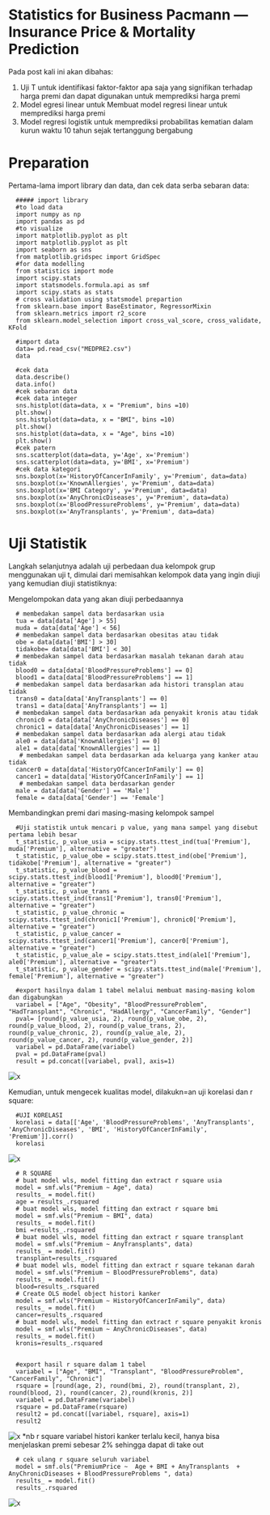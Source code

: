 # Statistics for Business Pacmann — Insurance Price & Mortality Prediction

Pada post kali ini akan dibahas:
1. Uji T untuk identifikasi faktor-faktor apa saja yang signifikan terhadap harga premi dan dapat digunakan untuk memprediksi harga premi
2. Model egresi linear untuk Membuat model regresi linear untuk memprediksi harga premi
3. Model regresi logistik untuk memprediksi probabilitas kematian dalam kurun waktu 10 tahun sejak tertanggung bergabung

# Preparation
Pertama-lama import library dan data, dan cek data serba sebaran data:

      ##### import library
      #to load data
      import numpy as np
      import pandas as pd
      #to visualize
      import matplotlib.pyplot as plt
      import matplotlib.pyplot as plt
      import seaborn as sns
      from matplotlib.gridspec import GridSpec
      #for data modelling
      from statistics import mode
      import scipy.stats
      import statsmodels.formula.api as smf
      import scipy.stats as stats
      # cross validation using statsmodel prepartion
      from sklearn.base import BaseEstimator, RegressorMixin
      from sklearn.metrics import r2_score
      from sklearn.model_selection import cross_val_score, cross_validate, KFold
      
      #import data
      data= pd.read_csv("MEDPRE2.csv")
      data

      #cek data
      data.describe()
      data.info()
      #cek sebaran data
      #cek data integer
      sns.histplot(data=data, x = "Premium", bins =10)
      plt.show()
      sns.histplot(data=data, x = "BMI", bins =10)
      plt.show()
      sns.histplot(data=data, x = "Age", bins =10)
      plt.show()
      #cek patern
      sns.scatterplot(data=data, y='Age', x='Premium')
      sns.scatterplot(data=data, y='BMI', x='Premium')
      #cek data kategori
      sns.boxplot(x='HistoryOfCancerInFamily', y='Premium', data=data)
      sns.boxplot(x='KnownAllergies', y='Premium', data=data)
      sns.boxplot(x='BMI Category', y='Premium', data=data)
      sns.boxplot(x='AnyChronicDiseases', y='Premium', data=data)
      sns.boxplot(x='BloodPressureProblems', y='Premium', data=data)
      sns.boxplot(x='AnyTransplants', y='Premium', data=data)

# Uji Statistik
Langkah selanjutnya adalah uji perbedaan dua kelompok grup menggunakan uji t, dimulai dari memisahkan kelompok data yang ingin diuji yang kemudian diuji statistiknya:

Mengelompokan data yang akan diuji perbedaannya
     
      # membedakan sampel data berdasarkan usia
      tua = data[data['Age'] > 55]
      muda = data[data['Age'] < 56]
      # membedakan sampel data berdasarkan obesitas atau tidak
      obe = data[data['BMI'] > 30]
      tidakobe= data[data['BMI'] < 30]
      # membedakan sampel data berdasarkan masalah tekanan darah atau tidak
      blood0 = data[data['BloodPressureProblems'] == 0]
      blood1 = data[data['BloodPressureProblems'] == 1]
      # membedakan sampel data berdasarkan ada histori transplan atau tidak
      trans0 = data[data['AnyTransplants'] == 0]
      trans1 = data[data['AnyTransplants'] == 1]
      # membedakan sampel data berdasarkan ada penyakit kronis atau tidak
      chronic0 = data[data['AnyChronicDiseases'] == 0]
      chronic1 = data[data['AnyChronicDiseases'] == 1]
      # membedakan sampel data berdasarkan ada alergi atau tidak
      ale0 = data[data['KnownAllergies'] == 0]
      ale1 = data[data['KnownAllergies'] == 1]
       # membedakan sampel data berdasarkan ada keluarga yang kanker atau tidak
      cancer0 = data[data['HistoryOfCancerInFamily'] == 0]
      cancer1 = data[data['HistoryOfCancerInFamily'] == 1]
       # membedakan sampel data berdasarkan gender
      male = data[data['Gender'] == 'Male']
      female = data[data['Gender'] == 'Female']

Membandingkan premi dari masing-masing kelompok sampel 

      #Uji statistik untuk mencari p value, yang mana sampel yang disebut pertama lebih besar
      t_statistic, p_value_usia = scipy.stats.ttest_ind(tua['Premium'], muda['Premium'], alternative = "greater")
      t_statistic, p_value_obe = scipy.stats.ttest_ind(obe['Premium'], tidakobe['Premium'], alternative = "greater")
      t_statistic, p_value_blood = scipy.stats.ttest_ind(blood1['Premium'], blood0['Premium'], alternative = "greater")
      t_statistic, p_value_trans = scipy.stats.ttest_ind(trans1['Premium'], trans0['Premium'], alternative = "greater")
      t_statistic, p_value_chronic = scipy.stats.ttest_ind(chronic1['Premium'], chronic0['Premium'], alternative = "greater")
      t_statistic, p_value_cancer = scipy.stats.ttest_ind(cancer1['Premium'], cancer0['Premium'], alternative = "greater")
      t_statistic, p_value_ale = scipy.stats.ttest_ind(ale1['Premium'], ale0['Premium'], alternative = "greater")
      t_statistic, p_value_gender = scipy.stats.ttest_ind(male['Premium'], female['Premium'], alternative = "greater")

      #export hasilnya dalam 1 tabel melalui membuat masing-masing kolom dan digabungkan
      variabel = ["Age", "Obesity", "BloodPressureProblem", "HadTransplant", "Chronic", "HadAllergy", "CancerFamily", "Gender"]
      pval= [round(p_value_usia, 2), round(p_value_obe, 2), round(p_value_blood, 2), round(p_value_trans, 2), round(p_value_chronic, 2), round(p_value_ale, 2), round(p_value_cancer, 2), round(p_value_gender, 2)]
      variabel = pd.DataFrame(variabel)
      pval = pd.DataFrame(pval)
      result = pd.concat([variabel, pval], axis=1)

![x](https://github.com/elleferrd/statbizz/assets/137087598/cd237a1b-4d31-4bbc-8938-67ba4e28e0ef)

Kemudian, untuk mengecek kualitas model, dilakukn=an uji korelasi dan r square:

      #UJI KORELASI
      korelasi = data[['Age', 'BloodPressureProblems', 'AnyTransplants', 'AnyChronicDiseases', 'BMI', 'HistoryOfCancerInFamily', 'Premium']].corr()
      korelasi
![x](https://github.com/elleferrd/statbizz/assets/137087598/80f66289-2717-458f-a2c7-a478808d98e3)


      # R SQUARE
      # buat model wls, model fitting dan extract r square usia
      model = smf.wls("Premium ~ Age", data)
      results_ = model.fit()
      age = results_.rsquared
      # buat model wls, model fitting dan extract r square bmi
      model = smf.wls("Premium ~ BMI", data)
      results_ = model.fit()
      bmi =results_.rsquared
      # buat model wls, model fitting dan extract r square transplant
      model = smf.wls("Premium ~ AnyTransplants", data)
      results_ = model.fit()
      transplant=results_.rsquared
      # buat model wls, model fitting dan extract r square tekanan darah
      model = smf.wls("Premium ~ BloodPressureProblems", data)
      results_ = model.fit()
      blood=results_.rsquared
      # Create OLS model object histori kanker
      model = smf.wls("Premium ~ HistoryOfCancerInFamily", data)
      results_ = model.fit()
      cancer=results_.rsquared
      # buat model wls, model fitting dan extract r square penyakit kronis
      model = smf.wls("Premium ~ AnyChronicDiseases", data)
      results_ = model.fit()
      kronis=results_.rsquared


      #export hasil r square dalam 1 tabel
      variabel = ["Age", "BMI", "Transplant", "BloodPressureProblem", "CancerFamily", "Chronic"]
      rsquare = [round(age, 2), round(bmi, 2), round(transplant, 2), round(blood, 2), round(cancer, 2),round(kronis, 2)]
      variabel = pd.DataFrame(variabel)
      rsquare = pd.DataFrame(rsquare)
      result2 = pd.concat([variabel, rsquare], axis=1)
      result2


![x](https://github.com/elleferrd/statbizz/assets/137087598/dd1bc8c7-2b25-4dad-9b2b-94456779e424)
*nb r square variabel histori kanker terlalu kecil, hanya bisa menjelaskan premi sebesar 2% sehingga dapat di take out

      # cek ulang r square seluruh variabel
      model = smf.ols("PremiumPrice ~  Age + BMI + AnyTransplants  + AnyChronicDiseases + BloodPressureProblems ", data)
      results_ = model.fit()
      results_.rsquared
![x](https://github.com/elleferrd/statbizz/assets/137087598/6b763af0-f863-4e94-88ee-06a6fb668ec0)




